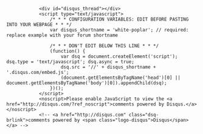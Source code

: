 <!-- disqus -->
                <div id="disqus_thread"></div>
                <script type="text/javascript">
                    /* * * CONFIGURATION VARIABLES: EDIT BEFORE PASTING INTO YOUR WEBPAGE * * */
                    var disqus_shortname = 'white-poplar'; // required: replace example with your forum shortname

                    /* * * DON'T EDIT BELOW THIS LINE * * */
                    (function() {
                        var dsq = document.createElement('script'); dsq.type = 'text/javascript'; dsq.async = true;
                        dsq.src = '//' + disqus_shortname + '.disqus.com/embed.js';
                        (document.getElementsByTagName('head')[0] || document.getElementsByTagName('body')[0]).appendChild(dsq);
                    })();
                </script>
                <noscript>Please enable JavaScript to view the <a href="http://disqus.com/?ref_noscript">comments powered by Disqus.</a></noscript>
                <!-- <a href="http://disqus.com" class="dsq-brlink">comments powered by <span class="logo-disqus">Disqus</span></a> -->
<!-- /disqus -->
